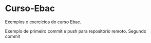 # Curso-Ebac
Exemplos e exercícios do curso Ebac.

Exemplo de primeiro commit e push para repositório remoto.
Segundo commit
